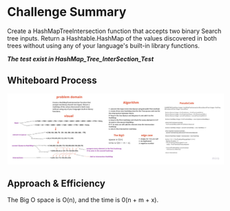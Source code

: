 # Challenge Summary
<!-- Description of the challenge -->

Create a HashMapTreeIntersection function that accepts two binary Search tree inputs. Return a Hashtable.HashMap of the values discovered in both trees without using any of your language's built-in library functions.

***The test exist in HashMap_Tree_InterSection_Test***

## Whiteboard Process
<!-- Embedded whiteboard image -->

![whiteBoard](./challenge32.jpg)

## Approach & Efficiency
<!-- What approach did you take? Why? What is the Big O space/time for this approach? -->

The Big O space is O(n), and the time is 0(n + m + x).


